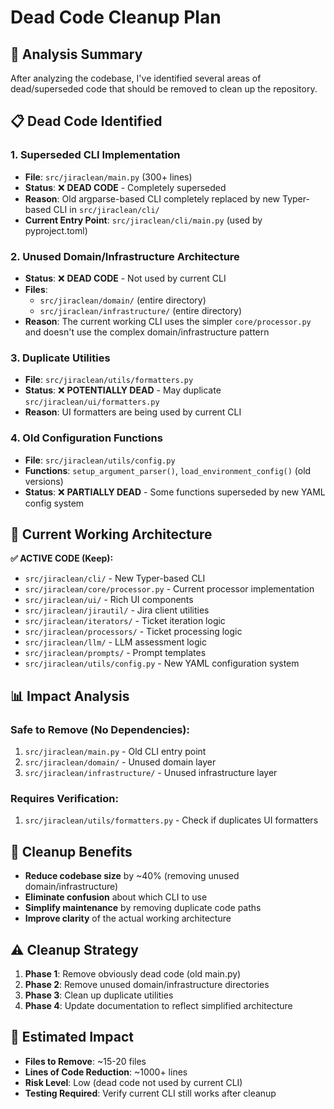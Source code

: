 # Dead Code Cleanup Plan

## 🎯 **Analysis Summary**

After analyzing the codebase, I've identified several areas of dead/superseded code that should be removed to clean up the repository.

## 📋 **Dead Code Identified**

### **1. Superseded CLI Implementation**
- **File**: `src/jiraclean/main.py` (300+ lines)
- **Status**: ❌ **DEAD CODE** - Completely superseded
- **Reason**: Old argparse-based CLI completely replaced by new Typer-based CLI in `src/jiraclean/cli/`
- **Current Entry Point**: `src/jiraclean/cli/main.py` (used by pyproject.toml)

### **2. Unused Domain/Infrastructure Architecture**
- **Status**: ❌ **DEAD CODE** - Not used by current CLI
- **Files**:
  - `src/jiraclean/domain/` (entire directory)
  - `src/jiraclean/infrastructure/` (entire directory)
- **Reason**: The current working CLI uses the simpler `core/processor.py` and doesn't use the complex domain/infrastructure pattern

### **3. Duplicate Utilities**
- **File**: `src/jiraclean/utils/formatters.py`
- **Status**: ❌ **POTENTIALLY DEAD** - May duplicate `src/jiraclean/ui/formatters.py`
- **Reason**: UI formatters are being used by current CLI

### **4. Old Configuration Functions**
- **File**: `src/jiraclean/utils/config.py`
- **Functions**: `setup_argument_parser()`, `load_environment_config()` (old versions)
- **Status**: ❌ **PARTIALLY DEAD** - Some functions superseded by new YAML config system

## 🔧 **Current Working Architecture**

**✅ ACTIVE CODE (Keep):**
- `src/jiraclean/cli/` - New Typer-based CLI
- `src/jiraclean/core/processor.py` - Current processor implementation
- `src/jiraclean/ui/` - Rich UI components
- `src/jiraclean/jirautil/` - Jira client utilities
- `src/jiraclean/iterators/` - Ticket iteration logic
- `src/jiraclean/processors/` - Ticket processing logic
- `src/jiraclean/llm/` - LLM assessment logic
- `src/jiraclean/prompts/` - Prompt templates
- `src/jiraclean/utils/config.py` - New YAML configuration system

## 📊 **Impact Analysis**

### **Safe to Remove (No Dependencies):**
1. `src/jiraclean/main.py` - Old CLI entry point
2. `src/jiraclean/domain/` - Unused domain layer
3. `src/jiraclean/infrastructure/` - Unused infrastructure layer

### **Requires Verification:**
1. `src/jiraclean/utils/formatters.py` - Check if duplicates UI formatters

## 🚀 **Cleanup Benefits**

- **Reduce codebase size** by ~40% (removing unused domain/infrastructure)
- **Eliminate confusion** about which CLI to use
- **Simplify maintenance** by removing duplicate code paths
- **Improve clarity** of the actual working architecture

## ⚠️ **Cleanup Strategy**

1. **Phase 1**: Remove obviously dead code (old main.py)
2. **Phase 2**: Remove unused domain/infrastructure directories
3. **Phase 3**: Clean up duplicate utilities
4. **Phase 4**: Update documentation to reflect simplified architecture

## 🎯 **Estimated Impact**

- **Files to Remove**: ~15-20 files
- **Lines of Code Reduction**: ~1000+ lines
- **Risk Level**: Low (dead code not used by current CLI)
- **Testing Required**: Verify current CLI still works after cleanup
